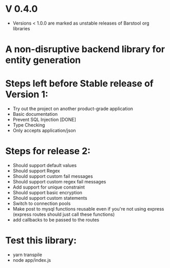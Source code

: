 # V 0.4.0

- Versions < 1.0.0 are marked as unstable releases of Barstool org libraries

# A non-disruptive backend library for entity generation

# Steps left before Stable release of Version 1:

- Try out the project on another product-grade application
- Basic documentation
- Prevent SQL Injection [DONE]
- Type Checking
- Only accepts application/json

# Steps for release 2:

- Should support default values
- Should support Regex
- Should support custom fail messages
- Should support custom regex fail messages
- Add support for unique constraint
- Should support basic encryption
- Should support custom statements
- Switch to connection pools
- Make post to mysql functions reusable even if you're not using express (express routes should just call these functions)
- add callbacks to be passed to the routes

# Test this library:

- yarn transpile
- node app/index.js
